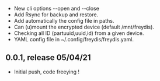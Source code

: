* New cli options --open and --close
* Add Rsync for backup and restore.
* Add automatically the config file in paths.
* Can (u)mount the encrypted device (default /mnt/freydis).
* Checking all ID (partuuid,uuid,id) from a given device.
* YAML config file in ~/.config/freydis/freydis.yaml.

## 0.0.1, release 05/04/21
* Initial push, code freeying !

